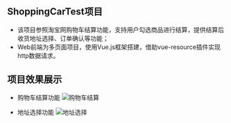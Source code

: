 ## ShoppingCarTest项目
* 该项目参照淘宝网购物车结算功能，支持用户勾选商品进行结算，提供结算后收货地址选择、订单确认等功能；
* Web前端为多页面项目，使用Vue.js框架搭建，借助vue-resource插件实现http数据请求。

## 项目效果展示
* 购物车结算功能
![购物车结算](D:/yan2/qianduan/Vue-practice/shoppingCarTest/购物车结算.png)

* 地址选择功能
![地址选择](D:/yan2/qianduan/Vue-practice/shoppingCarTest/address.png)

